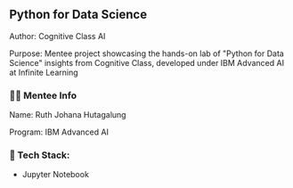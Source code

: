 ## Python for Data Science
Author: Cognitive Class AI

Purpose: Mentee project showcasing the hands-on lab of "Python for Data Science" insights from Cognitive Class, developed under IBM Advanced AI at Infinite Learning
### :mage_woman: Mentee Info
Name: Ruth Johana Hutagalung

Program: IBM Advanced AI
### :robot: Tech Stack: 
- Jupyter Notebook
